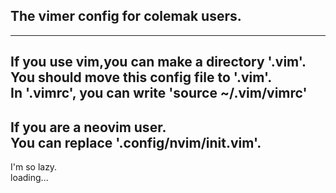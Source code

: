 ## The vimer config for colemak users.  
---
If you use vim,you can make a directory '.vim'.  
You should move this config file to '.vim'.  
In '.vimrc', you can write 'source ~/.vim/vimrc'  
---
If you are a neovim user.  
You can replace '.config/nvim/init.vim'.  
---
I'm so lazy.  
loading...  
